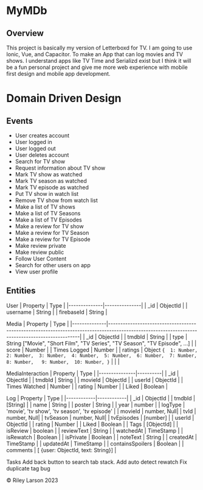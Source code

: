 # MyMDb

## Overview
This project is basically my version of Letterboxd for TV. I am going to use Ionic, Vue, and Capacitor. To make an App that can log movies and TV shows. I understand apps like TV Time and Serializd exist but I think it will be a fun personal project and give me more web experience with mobile first design and mobile app development. 

# Domain Driven Design

## Events
* User creates account 
* User logged in
* User logged out
* User deletes account
* Search for TV show
* Request information about TV show
* Mark TV show as watched
* Mark TV season as watched
* Mark TV episode as watched
* Put TV show in watch list
* Remove TV show from watch list 
* Make a list of TV shows
* Make a list of TV Seasons
* Make a list of TV Episodes
* Make a review for TV show
* Make a review for TV Season
* Make a review for TV Episode 
* Make review private 
* Make review public
* Follow User Content
* Search for other users on app
* View user profile

## Entities 

User 
| Property     | Type          |
|--------------|---------------|
| _id          | ObjectId      |
| username     | String        |
| firebaseId   | String        |

Media
| Property     | Type                                                                                                                                           |
|--------------|------------------------------------------------------------------------------------------------------------------------------------------------|
| _id          | ObjectId                                                                                                                                       |
| tmdbId       | String                                                                                                                                         |
| type         | String ["Movie", "Short Film", "TV Series", "TV Season", "TV Episode", ...]                                                                    |
| score        | Number                                                                                                                                         |
| Times Logged | Number                                                                                                                                         |
| ratings      | Object  ``` {  1: Number,   2: Number,  3: Number,  4: Number,  5: Number,  6: Number,  7: Number,  8: Number,   9: Number,  10: Number, } ``` |
|              |                                                                                                            

MediaInteraction
| Property      | Type     |
|---------------|----------|
| _id           | ObjectId |
| tmdbId        | String   |
| movieId       | ObjectId |
| userId        | ObjectId |
| Times Watched | Number   |
| rating        | Number   |
| Liked         | Boolean  |

Log
| Property   | Type       |
|------------|------------|
| _id        | ObjectId   |
| tmdbId     | [String]   |
| name       | String     |
| poster     | String     |
| year       | number     | 
| logType    | 'movie', 'tv show', 'tv season', 'tv episode' |
| movieId    | number, Null|
| tvId       | number, Null|
| tvSeason   | number, Null|
| tvEpisodes | [number]   |
| userId     | ObjectId   |
| rating     | Number     |
| Liked      | Boolean    |
| Tags       | [ObjectId] |
| isReview   | boolean    |
| reviewText | String     |
| watchedAt  | TimeStamp  |
| isRewatch  | Boolean    |
| isPrivate  | Boolean    |
| noteText   | String     |
| createdAt  | TimeStamp  |
| updatedAt  | TimeStamp  |
| containsSpoilers | Boolean |
| comments | [ {user: ObjectId, text: String}] |


Tasks
Add back button to search tab stack.
Add auto detect rewatch 
Fix duplicate tag bug


&copy; Riley Larson 2023
